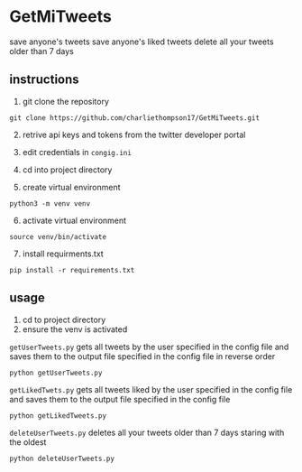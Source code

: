 # GetMiTweets
save anyone's tweets 
save anyone's liked tweets
delete all your tweets older than 7 days

## instructions

1. git clone the repository
```
git clone https://github.com/charliethompson17/GetMiTweets.git
```
2. retrive api keys and tokens from the twitter developer portal

3. edit credentials in `congig.ini`

4. cd into project directory

5. create virtual environment
```
python3 -m venv venv
```
6. activate virtual environment
```
source venv/bin/activate
```
7. install requirments.txt
```
pip install -r requirements.txt
```

## usage
1. cd to project directory
2. ensure the venv is activated

`getUserTweets.py` gets all tweets by the user specified in the config file and saves them to the output file specified in the config file in reverse order
```
python getUserTweets.py
```

`getLikedTwets.py` gets all tweets liked by the user specified in the config file and saves them to the output file specified in the config file
```
python getLikedTweets.py
```

`deleteUserTweets.py` deletes all your tweets older than 7 days staring with the oldest
```
python deleteUserTweets.py
```
